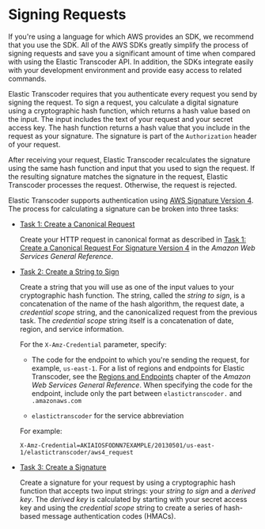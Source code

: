 # Signing Requests<a name="signing-requests"></a>

If you're using a language for which AWS provides an SDK, we recommend that you use the SDK\. All of the AWS SDKs greatly simplify the process of signing requests and save you a significant amount of time when compared with using the Elastic Transcoder API\. In addition, the SDKs integrate easily with your development environment and provide easy access to related commands\.

Elastic Transcoder requires that you authenticate every request you send by signing the request\. To sign a request, you calculate a digital signature using a cryptographic hash function, which returns a hash value based on the input\. The input includes the text of your request and your secret access key\. The hash function returns a hash value that you include in the request as your signature\. The signature is part of the `Authorization` header of your request\. 

After receiving your request, Elastic Transcoder recalculates the signature using the same hash function and input that you used to sign the request\. If the resulting signature matches the signature in the request, Elastic Transcoder processes the request\. Otherwise, the request is rejected\. 

Elastic Transcoder supports authentication using [AWS Signature Version 4](http://docs.aws.amazon.com/general/latest/gr/signature-version-4.html)\. The process for calculating a signature can be broken into three tasks:

+ [Task 1: Create a Canonical Request](http://docs.aws.amazon.com/general/latest/gr/sigv4-create-canonical-request.html)

  Create your HTTP request in canonical format as described in [Task 1: Create a Canonical Request For Signature Version 4](http://docs.aws.amazon.com/general/latest/gr/sigv4-create-canonical-request.html) in the *Amazon Web Services General Reference*\. 

+ [Task 2: Create a String to Sign](http://docs.aws.amazon.com/general/latest/gr/sigv4-create-string-to-sign.html)

  Create a string that you will use as one of the input values to your cryptographic hash function\. The string, called the *string to sign*, is a concatenation of the name of the hash algorithm, the request date, a *credential scope* string, and the canonicalized request from the previous task\. The *credential scope* string itself is a concatenation of date, region, and service information\.

  For the `X-Amz-Credential` parameter, specify:

  + The code for the endpoint to which you're sending the request, for example, `us-east-1`\. For a list of regions and endpoints for Elastic Transcoder, see the [Regions and Endpoints](http://docs.aws.amazon.com/general/latest/gr/rande.html#elastictranscoder_region) chapter of the *Amazon Web Services General Reference*\. When specifying the code for the endpoint, include only the part between `elastictranscoder.` and `.amazonaws.com`

  + `elastictranscoder` for the service abbreviation

  For example:

  `X-Amz-Credential=AKIAIOSFODNN7EXAMPLE/20130501/us-east-1/elastictranscoder/aws4_request`

+ [Task 3: Create a Signature](http://docs.aws.amazon.com/general/latest/gr/sigv4-calculate-signature.html)

  Create a signature for your request by using a cryptographic hash function that accepts two input strings: your *string to sign* and a *derived key*\. The *derived key* is calculated by starting with your secret access key and using the *credential scope* string to create a series of hash\-based message authentication codes \(HMACs\)\. 